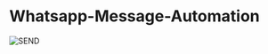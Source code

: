 # Whatsapp-Message-Automation
![SEND](https://user-images.githubusercontent.com/101575355/220572590-b59ce9e9-b582-4b91-a50c-4c098ca43fbd.png)
